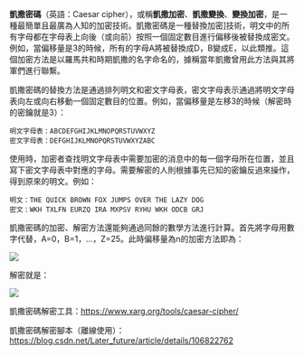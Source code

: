 **凱撒密碼**（英語：Caesar cipher），或稱**凱撒加密**、**凱撒變換**、**變換加密**，是一種最簡單且最廣為人知的加密技術。凱撒密碼是一種替換加密]技術，明文中的所有字母都在字母表上向後（或向前）按照一個固定數目進行偏移後被替換成密文。例如，當偏移量是3的時候，所有的字母A將被替換成D，B變成E，以此類推。這個加密方法是以羅馬共和時期凱撒的名字命名的，據稱當年凱撒曾用此方法與其將軍們進行聯繫。



凱撒密碼的替換方法是通過排列明文和密文字母表，密文字母表示通過將明文字母表向左或向右移動一個固定數目的位置。例如，當偏移量是左移3的時候（解密時的密鑰就是3）：

```
明文字母表：ABCDEFGHIJKLMNOPQRSTUVWXYZ
密文字母表：DEFGHIJKLMNOPQRSTUVWXYZABC
```

使用時，加密者查找明文字母表中需要加密的消息中的每一個字母所在位置，並且寫下密文字母表中對應的字母。需要解密的人則根據事先已知的密鑰反過來操作，得到原來的明文。例如：

```
明文：THE QUICK BROWN FOX JUMPS OVER THE LAZY DOG
密文：WKH TXLFN EURZQ IRA MXPSV RYHU WKH ODCB GRJ
```

凱撒密碼的加密、解密方法還能夠通過同餘的數學方法進行計算。首先將字母用數字代替，A=0，B=1，...，Z=25。此時偏移量為n的加密方法即為：

![](https://wikimedia.org/api/rest_v1/media/math/render/svg/513169b7dcabfc4de6d4fcbc03e613434244e917)

解密就是：

![](https://wikimedia.org/api/rest_v1/media/math/render/svg/110911f42b858bdf1bec629ae41b5b88b00859e2)





凱撒密碼解密工具：https://www.xarg.org/tools/caesar-cipher/

凱撒密碼解密腳本（離線使用）：https://blog.csdn.net/Later_future/article/details/106822762

